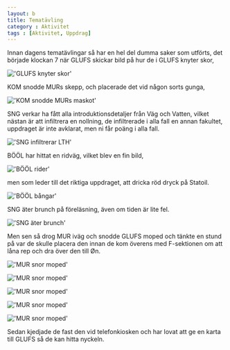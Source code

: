 ```yaml
---
layout: b
title: Tematävling
category : Aktivitet
tags : [Aktivitet, Uppdrag]
---
```


Innan dagens tematävlingar så har en hel del dumma saker som utförts, det började klockan 7 när GLUFS skickar bild på hur de i GLUFS knyter skor,

!['GLUFS knyter skor'](http://tidskaos.se/img/uppdrag/glufs-knyter-skor.jpg)

KOM snodde MURs skepp, och placerade det vid någon sorts gunga,

!['KOM snodde MURs maskot'](http://tidskaos.se/img/uppdrag/kom-har-knyckt-murs-skepp.jpg)

SNG verkar ha fått alla introduktionsdetaljer från Väg och Vatten, vilket nästan är att infiltrera en nollning, de infiltrerade i alla fall en annan fakultet, uppdraget är inte avklarat, men ni får poäng i alla fall.

!['SNG infiltrerar LTH'](http://tidskaos.se/img/uppdrag/sng-infiltrerar-lth.jpg)

BÖÖL har hittat en ridväg, vilket blev en fin bild,

!['BÖÖL rider'](http://tidskaos.se/img/uppdrag/bool-har-ridvag.jpg)

men som leder till det riktiga uppdraget, att dricka röd dryck på Statoil.

!['BÖÖL bångar'](http://tidskaos.se/img/uppdrag/bool-bongar-rod-dryck.jpg)

SNG äter brunch på föreläsning, även om tiden är lite fel.

!['SNG äter brunch'](http://tidskaos.se/img/uppdrag/sng-ater-brunch.jpg)

Men sen så drog MUR iväg och snodde GLUFS moped och tänkte en stund på var de skulle placera den innan de kom överens med F-sektionen om att låna rep och dra över den till Øn.

!['MUR snor moped'](http://tidskaos.se/img/uppdrag/mur-snor-moped-1.jpg)

!['MUR snor moped'](http://tidskaos.se/img/uppdrag/mur-snor-moped-2.jpg)

!['MUR snor moped'](http://tidskaos.se/img/uppdrag/mur-snor-moped-3.jpg)

!['MUR snor moped'](http://tidskaos.se/img/uppdrag/mur-snor-moped-4.jpg)

!['MUR snor moped'](http://tidskaos.se/img/uppdrag/mur-snor-moped-5.jpg)

Sedan kjedjade de fast den vid telefonkiosken och har lovat att ge en karta till GLUFS så de kan hitta nyckeln.